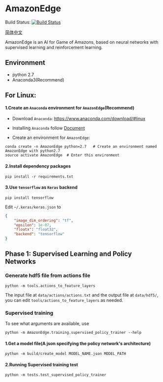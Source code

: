 # AmazonEdge

Build Status: [![Build Status](https://travis-ci.org/countstarlight/AmazonEdge.svg?branch=master)](https://travis-ci.org/countstarlight/AmazonEdge)

[简体中文](docs/zh_CN/README.md)

AmazonEdge is an AI for Game of Amazons, based on neural networks with supervised learning and reinforcement learning.

## Environment
* python 2.7
* Anaconda3(Recommend)

## For Linux:
#### 1.Create an `Anaconda` environment for `AmazonEdge`(Recommend)

* Download `Anaconda`: https://www.anaconda.com/download/#linux

* Installing `Anaconda` follow [Document](https://conda.io/docs/user-guide/install/linux.html)

* Create an environment for `AmazonEdge`:

```shell
conda create -n AmazonEdge python=2.7	# Create an environment named AmazonEdge with python2.7
source activate AmazonEdge	# Enter this environment
```
#### 2.Install dependency packages
```shell
pip install -r requirements.txt
```
#### 3.Use `tensorflow` as `Keras` backend
```shell
pip install tensorflow
```
Edit `~/.keras/keras.json` to
```json
{
    "image_dim_ordering": "tf", 
    "epsilon": 1e-07, 
    "floatx": "float32", 
    "backend": "tensorflow"
}
```
## Phase 1: Supervised Learning and Policy Networks

### Generate hdf5 file from actions file
```shell
python -m tools.actions_to_feature_layers
```
The input file at `data/actions/actions.txt` and the output file at `data/hdf5/`, you can edit `tools/actions_to_feature_layers` as needed.
### Supervised training

To see what arguments are available, use

```shell
python -m AmazonEdge.training.supervised_policy_trainer --help
```

#### 1.Get a model file(A json specifying the policy network's architecture)

```shell
python -m build/create_model MODEL_NAME.json MODEL_PATH
```

#### 2.Running Supervised training test
```shell
python -m tests.test_supervised_policy_trainer
```
